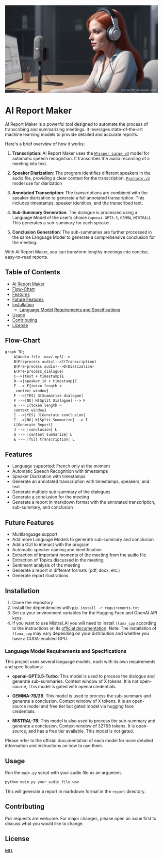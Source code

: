 ![poster](images/Ai_report_maker_poster.jpg)
# AI Report Maker
AI Report Maker is a powerful tool designed to automate the process of transcribing and summarizing meetings. It leverages state-of-the-art machine learning models to provide detailed and accurate reports.

Here's a brief overview of how it works:

1. **Transcription**: AI Report Maker uses the [`Whisper Large v3`](https://huggingface.co/openai/whisper-large-v3) model for automatic speech recognition. It transcribes the audio recording of a meeting into text.

2. **Speaker Diarization**: The program identifies different speakers in the audio file, providing a clear context for the transcription. [`Pyannote.v3`](https://huggingface.co/pyannote/speaker-diarization-3.1) model use for diarization

3. **Annotated Transcription**: The transcriptions are combined with the speaker diarization to generate a full annotated transcription. This includes timestamps, speaker identities, and the transcribed text.

4. **Sub-Summary Generation**: The dialogue is processed using a Language Model of the user's choice (`openai-GPT3.5`, `GEMMA`, `MISTRAL`). This generates a sub-summary for each speaker.

5. **Conclusion Generation**: The sub-summaries are further processed in the same Language Model to generate a comprehensive conclusion for the meeting.

With AI Report Maker, you can transform lengthy meetings into concise, easy-to-read reports.

## Table of Contents

- [AI Report Maker](#ai-report-maker)
- [Flow-Chart](#flow-chart)
- [Features](#features)
- [Future Features](#future-features)
- [Installation](#installation)
  - [Language Model Requirements and Specifications](#language-model-requirements-and-specifications)
- [Usage](#usage)
- [Contributing](#contributing)
- [License](#license)

## Flow-Chart
```mermaid
graph TD;
    A[Audio file .wav/.mp3]--> 
    B(Preprocess audio)-->C(Transcription) 
    B(Pre-process audio)-->D(Diarization)
    E(Pre-process_dialogue)
    C-->|text + timestamp|E
    D-->|speaker_id + timestamp|E
    E --> F{token length <
     context window}
    F -->|YES| G[Summarize dialogue]
    F -->|NO| H[Split Dialogue] --> F
    G --> I{token length < 
    context window}
    I -->|YES| J[Generate conclusion]
    I -->|NO| K[Split Summarize] --> I
    L[Generate Report]
    J --> |conclusion| L
    G --> |content summarize| L
    E --> |full transcription| L
```

## Features

- Language supported: French only at the moment
- Automatic Speech Recognition with timestamps
- Speaker Diarization with timestamps
- Generate an annotated transcription with timestamps, speakers, and text
- Generate multiple sub-summary of the dialogues
- Generate a conclusion for the meeting
- Generate a report in markdown format with the annotated transcription, sub-summary, and conclusion

## Future Features

- Multilanguage support
- Add more Language Models to generate sub-summary and conclusion
- Add a GUI to interact with the program
- Automatic speaker naming and identification
- Extraction of important moments of the meeting from the audio file
- Extraction of Topics discussed in the meeting
- Sentiment analysis of the meeting
- Generate a report in different formats (pdf, docx, etc.)
- Generate report illustrations

## Installation

1. Clone the repository
2. Install the dependencies with `pip install -r requirements.txt`
3. Set up your environment variables for the Hugging Face and OpenAI API keys
4. If you want to use Mistral_AI you will need to Install `llama_cpp` according to the instructions on its [official documentation](https://link-to-llama-cpp-docs). Note: The installation of `llama_cpp` may vary depending on your distribution and whether you have a CUDA-enabled GPU.

### Language Model Requirements and Specifications

This project uses several language models, each with its own requirements and specifications:

- **openai-GPT3.5-Turbo**: This model is used to process the dialogue and generate sub-summaries. Context window of X tokens. It is not open-source, This model is gated with openai credentials.

- **GEMMA-7B/2B**: This model is used to process the sub-summary and generate a conclusion. Context window of X tokens. It is an open-source model and free tier but gated model via hugging face credentials.

- **MISTRAL-7B**: This model is also used to process the sub-summary and generate a conclusion. Context window of 32768 tokens. It is open-source, and has a free tier available. This model is not gated.

Please refer to the official documentation of each model for more detailed information and instructions on how to use them.

## Usage

Run the `main.py` script with your audio file as an argument.

```bash
python main.py your_audio_file.wav
```

This will generate a report in markdown format in the `report` directory.

## Contributing

Pull requests are welcome. For major changes, please open an issue first to discuss what you would like to change.

## License

[MIT](https://choosealicense.com/licenses/mit/)

